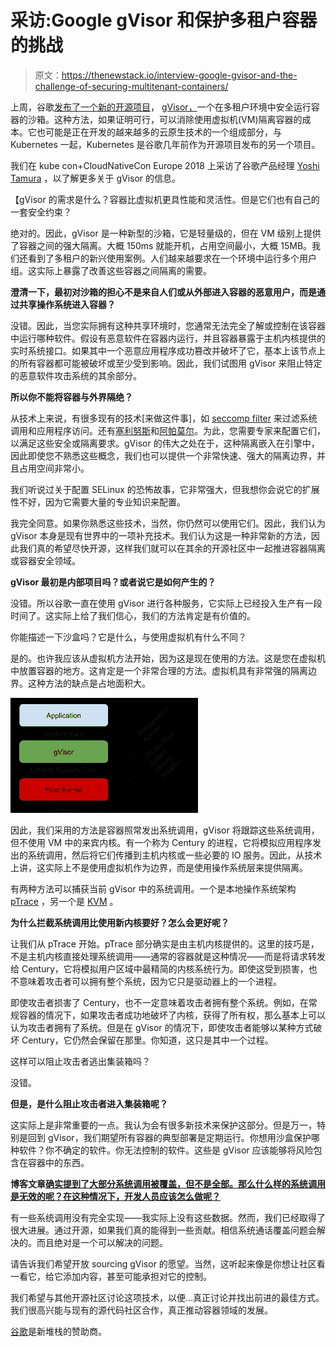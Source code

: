 # 采访:Google gVisor 和保护多租户容器的挑战

> 原文：<https://thenewstack.io/interview-google-gvisor-and-the-challenge-of-securing-multitenant-containers/>

上周，谷歌[发布了一个新的开源项目](https://cloudplatform.googleblog.com/2018/05/Open-sourcing-gVisor-a-sandboxed-container-runtime.html)， [gVisor，](https://github.com/google/gvisor)一个在多租户环境中安全运行容器的沙箱。这种方法，如果证明可行，可以消除使用虚拟机(VM)隔离容器的成本。它也可能是正在开发的越来越多的云原生技术的一个组成部分，与 Kubernetes 一起，Kubernetes 是谷歌几年前作为开源项目发布的另一个项目。

我们在 kube con+CloudNativeCon Europe 2018 上采访了谷歌产品经理 [Yoshi Tamura](https://www.linkedin.com/in/yoshiat/) ，以了解更多关于 gVisor 的信息。

【gVisor 的需求是什么？容器比虚拟机更具性能和灵活性。但是它们也有自己的一套安全约束？

绝对的。因此，gVisor 是一种新型的沙箱，它是轻量级的，但在 VM 级别上提供了容器之间的强大隔离。大概 150ms 就能开机，占用空间最小，大概 15MB。我们还看到了多租户的新兴使用案例。人们越来越要求在一个环境中运行多个用户组。这实际上暴露了改善这些容器之间隔离的需要。

**澄清一下，最初对沙箱的担心不是来自人们或从外部进入容器的恶意用户，而是通过共享操作系统进入容器？**

没错。因此，当您实际拥有这种共享环境时，您通常无法完全了解或控制在该容器中运行哪种软件。假设有恶意软件在容器内运行，并且容器暴露于主机内核提供的实时系统接口。如果其中一个恶意应用程序成功篡改并破坏了它，基本上该节点上的所有容器都可能被破坏或至少受到影响。因此，我们试图用 gVisor 来阻止特定的恶意软件攻击系统的其余部分。

**所以你不能将容器与外界隔绝？**

从技术上来说，有很多现有的技术[来做这件事]，如 [seccomp filter](https://www.kernel.org/doc/Documentation/prctl/seccomp_filter.txt) 来过滤系统调用和应用程序访问。还有[塞利努斯](https://selinuxproject.org/page/Main_Page)和[阿帕莫尔](https://wiki.ubuntu.com/AppArmor)。为此，您需要专家来配置它们，以满足这些安全或隔离要求。gVisor 的伟大之处在于，这种隔离嵌入在引擎中，因此即使您不熟悉这些概念，我们也可以提供一个非常快速、强大的隔离边界，并且占用空间非常小。

我们听说过关于配置 SELinux 的恐怖故事，它非常强大，但我想你会说它的扩展性不好，因为它需要大量的专业知识来配置。

我完全同意。如果你熟悉这些技术，当然，你仍然可以使用它们。因此，我们认为 gVisor 本身是现有世界中的一项补充技术。我们认为这是一种非常新的方法，因此我们真的希望尽快开源，这样我们就可以在其余的开源社区中一起推进容器隔离或容器安全领域。

**gVisor 最初是内部项目吗？或者说它是如何产生的？**

没错。所以谷歌一直在使用 gVisor 进行各种服务，它实际上已经投入生产有一段时间了。这实际上给了我们信心，我们的方法肯定是有价值的。

你能描述一下沙盒吗？它是什么，与使用虚拟机有什么不同？

是的。也许我应该从虚拟机方法开始，因为这是现在使用的方法。这是您在虚拟机中放置容器的地方。这肯定是一个非常合理的方法。虚拟机具有非常强的隔离边界。这种方法的缺点是占地面积大。

[![](img/d77605bf7130185665f57d7dbd3ec990.png)](https://cloudplatform.googleblog.com/2018/05/Open-sourcing-gVisor-a-sandboxed-container-runtime.html)

因此，我们采用的方法是容器照常发出系统调用，gVisor 将跟踪这些系统调用，但不使用 VM 中的来宾内核。有一个称为 Century 的进程，它将模拟应用程序发出的系统调用，然后将它们传播到主机内核或一些必要的 IO 服务。因此，从技术上讲，这实际上不是使用虚拟机作为边界，而是使用操作系统层来提供隔离。

有两种方法可以捕获当前 gVisor 中的系统调用。一个是本地操作系统架构 [pTrace](http://man7.org/linux/man-pages/man2/ptrace.2.html) ，另一个是 [KVM](https://www.linux-kvm.org/page/Main_Page) 。

**为什么拦截系统调用比使用新内核要好？怎么会更好呢？**

让我们从 pTrace 开始。pTrace 部分确实是由主机内核提供的。这里的技巧是，不是主机内核直接处理系统调用——通常的容器就是这种情况——而是将请求转发给 Century，它将模拟用户区域中最精简的内核系统行为。即使这受到损害，也不意味着攻击者可以拥有整个系统，因为它只是驱动器上的一个进程。

即使攻击者损害了 Century，也不一定意味着攻击者拥有整个系统。例如，在常规容器的情况下，如果攻击者成功地破坏了内核，获得了所有权，那么基本上可以认为攻击者拥有了系统。但是在 gVisor 的情况下，即使攻击者能够以某种方式破坏 Century，它仍然会保留在那里。你知道，这只是其中一个过程。

这样可以阻止攻击者逃出集装箱吗？

没错。

**但是，是什么阻止攻击者进入集装箱呢？**

这实际上是非常重要的一点。我认为会有很多新技术来保护这部分。但是万一，特别是回到 gVisor，我们期望所有容器的典型部署是定期运行。你想用沙盒保护哪种软件？你不确定的软件。你无法控制的软件。这些是 gVisor 应该能够将风险包含在容器中的东西。

**博客文章[确实提到了大部分系统调用被覆盖，但不是全部。那么什么样的系统调用是无效的呢？在这种情况下，开发人员应该怎么做呢？](https://cloudplatform.googleblog.com/2018/05/Open-sourcing-gVisor-a-sandboxed-container-runtime.html)**

有一些系统调用没有完全实现——我实际上没有这些数据。然而，我们已经取得了很大进展。通过开源，如果我们真的能得到一些贡献。相信系统通话覆盖问题会解决的。而且绝对是一个可以解决的问题。

请告诉我们希望开放 sourcing gVisor 的愿望。当然，这听起来像是你想让社区看一看它，给它添加内容，甚至可能承担对它的控制。

我们希望与其他开源社区讨论这项技术，以便…真正讨论并找出前进的最佳方式。我们很高兴能与现有的源代码社区合作，真正推动容器领域的发展。

[谷歌](https://cloud.google.com/kubernetes-engine)是新堆栈的赞助商。

<svg xmlns:xlink="http://www.w3.org/1999/xlink" viewBox="0 0 68 31" version="1.1"><title>Group</title> <desc>Created with Sketch.</desc></svg>
